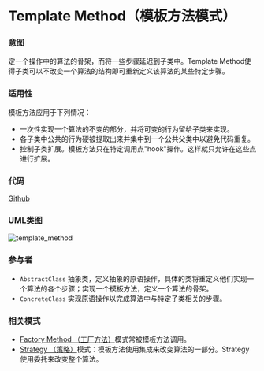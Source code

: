 # Template Method（模板方法模式）

### 意图
定一个操作中的算法的骨架，而将一些步骤延迟到子类中。Template Method使得子类可以不改变一个算法的结构即可重新定义该算法的某些特定步骤。

### 适用性
模板方法应用于下列情况：
* 一次性实现一个算法的不变的部分，并将可变的行为留给子类来实现。
* 各子类中公共的行为硬被提取出来并集中到一个公共父类中以避免代码重复。
* 控制子类扩展。模板方法只在特定调用点"hook"操作。这样就只允许在这些点进行扩展。

### 代码
[Github](https://github.com/alitain/design-pattern/tree/master/src/Behavioral/TemplateMethod)

### UML类图
![template_method](http://static.alitain.tech/dp_template_method.png)

### 参与者
* `AbstractClass` 抽象类，定义抽象的原语操作，具体的类将重定义他们实现一个算法的各个步骤；实现一个模板方法，定义一个算法的骨架。
* `ConcreteClass` 实现原语操作以完成算法中与特定子类相关的步骤。

### 相关模式
* [Factory Method （工厂方法）](https://github.com/alitain/design-pattern/blob/master/docs/creational/factory_method.md)模式常被模板方法调用。
* [Strategy （策略）](https://github.com/alitain/design-pattern/blob/master/docs/behavioral/strategy.md)模式：模板方法使用集成来改变算法的一部分。Strategy 使用委托来改变整个算法。